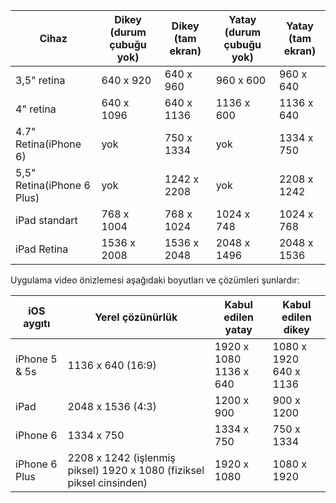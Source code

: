 |Cihaz|Dikey (durum çubuğu yok)|Dikey (tam ekran)|Yatay (durum çubuğu yok)|Yatay (tam ekran)|
|---|---|---|---|---|
|3,5" retina|640 x 920|640 x 960|960 x 600|960 x 640|
|4" retina|640 x 1096|640 x 1136|1136 x 600|1136 x 640|
|4.7" Retina(iPhone 6)|yok|750 x 1334|yok|1334 x 750|
|5,5" Retina(iPhone 6 Plus)|yok|1242 x 2208|yok|2208 x 1242|
|iPad standart|768 x 1004|768 x 1024|1024 x 748|1024 x 768|
|iPad Retina|1536 x 2008|1536 x 2048|2048 x 1496|2048 x 1536|

Uygulama video önizlemesi aşağıdaki boyutları ve çözümleri şunlardır:

|iOS aygıtı|Yerel çözünürlük|Kabul edilen yatay|Kabul edilen dikey|
|---|---|---|---|
|iPhone 5 & 5s|1136 x 640 (16:9)|1920 x 1080<br />1136 x 640|1080 x 1920<br />640 x 1136|
|iPad|2048 x 1536 (4:3)|1200 x 900|900 x 1200|
|iPhone 6|1334 x 750|1334 x 750|750 x 1334|
|iPhone 6 Plus|2208 x 1242 (işlenmiş piksel) 1920 x 1080 (fiziksel piksel cinsinden)|1920 x 1080|1080 x 1920|

